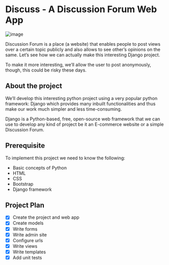 # Discuss - A Discussion Forum Web App

![image](https://user-images.githubusercontent.com/11091581/111494627-0271af80-8715-11eb-87ec-7a26ef394ee3.png)

Discussion Forum is a place (a website) that enables people to post views 
over a certain topic publicly and also allows to see other’s opinions on 
the same. Let’s see how we can actually make this interesting Django project.

To make it more interesting, we’ll allow the user to post anonymously, 
though, this could be risky these days.

## About the project

We’ll develop this interesting python project using a very popular python 
framework: Django which provides many inbuilt functionalities and thus make 
our work much simpler and less time-consuming.

Django is a Python-based, free, open-source web framework that we can use to 
develop any kind of project be it an E-commerce website or a simple 
Discussion Forum.

## Prerequisite

To implement this project we need to know the following:

- Basic concepts of Python
- HTML
- CSS
- Bootstrap
- Django framework

## Project Plan

- [x] Create the project and web app
- [x] Create models
- [x] Write forms
- [x] Write admin site
- [x] Configure urls
- [x] Write views
- [x] Write templates
- [x] Add unit tests
